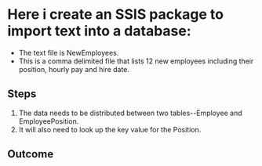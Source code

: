 # Here i create an SSIS package to import text into a database:
* The text file is NewEmployees. 
* This is a comma delimited file that lists 12 new employees including their position, hourly pay and hire date.  

## Steps
1. The data needs to be distributed between two tables--Employee and EmployeePosition.
2. It will also need to look up the key value for the Position.

## Outcome





